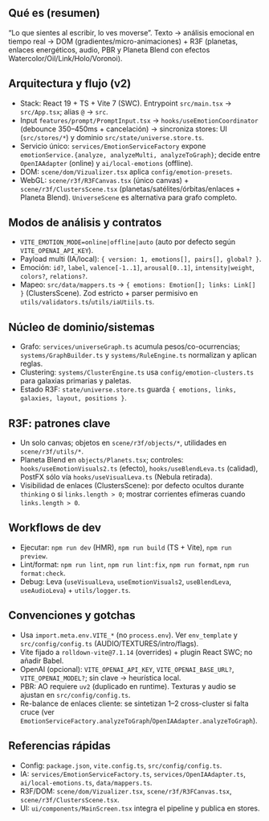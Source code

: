 ## Qué es (resumen)
“Lo que sientes al escribir, lo ves moverse”. Texto → análisis emocional en tiempo real → DOM (gradientes/micro-animaciones) + R3F (planetas, enlaces energéticos, audio, PBR y Planeta Blend con efectos Watercolor/Oil/Link/Holo/Voronoi).

## Arquitectura y flujo (v2)
- Stack: React 19 + TS + Vite 7 (SWC). Entrypoint `src/main.tsx` → `src/App.tsx`; alias `@` → `src`.
- Input `features/prompt/PromptInput.tsx` → `hooks/useEmotionCoordinator` (debounce 350–450ms + cancelación) → sincroniza stores: UI (`src/stores/*`) y dominio `src/state/universe.store.ts`.
- Servicio único: `services/EmotionServiceFactory` expone `emotionService.{analyze, analyzeMulti, analyzeToGraph}`; decide entre `OpenIAAdapter` (online) y `ai/local-emotions` (offline).
- DOM: `scene/dom/Vizualizer.tsx` aplica `config/emotion-presets`.
- WebGL: `scene/r3f/R3FCanvas.tsx` (único canvas) + `scene/r3f/ClustersScene.tsx` (planetas/satélites/órbitas/enlaces + Planeta Blend). `UniverseScene` es alternativa para grafo completo.

## Modos de análisis y contratos
- `VITE_EMOTION_MODE=online|offline|auto` (auto por defecto según `VITE_OPENAI_API_KEY`).
- Payload multi (IA/local): `{ version: 1, emotions[], pairs[], global? }`.
- Emoción: `id?`, `label`, `valence[-1..1]`, `arousal[0..1]`, `intensity|weight`, `colors?`, `relations?`.
- Mapeo: `src/data/mappers.ts` → `{ emotions: Emotion[]; links: Link[] }` (ClustersScene). Zod estricto + parser permisivo en `utils/validators.ts`/`utils/iaUtiils.ts`.

## Núcleo de dominio/sistemas
- Grafo: `services/universeGraph.ts` acumula pesos/co-ocurrencias; `systems/GraphBuilder.ts` y `systems/RuleEngine.ts` normalizan y aplican reglas.
- Clustering: `systems/ClusterEngine.ts` usa `config/emotion-clusters.ts` para galaxias primarias y paletas.
- Estado R3F: `state/universe.store.ts` guarda `{ emotions, links, galaxies, layout, positions }`.

## R3F: patrones clave
- Un solo canvas; objetos en `scene/r3f/objects/*`, utilidades en `scene/r3f/utils/*`.
- Planeta Blend en `objects/Planets.tsx`; controles: `hooks/useEmotionVisuals2.ts` (efecto), `hooks/useBlendLeva.ts` (calidad), PostFX sólo vía `hooks/useVisualLeva.ts` (Nebula retirada).
- Visibilidad de enlaces (ClustersScene): por defecto ocultos durante `thinking` o si `links.length > 0`; mostrar corrientes efímeras cuando `links.length > 0`.

## Workflows de dev
- Ejecutar: `npm run dev` (HMR), `npm run build` (TS + Vite), `npm run preview`.
- Lint/format: `npm run lint`, `npm run lint:fix`, `npm run format`, `npm run format:check`.
- Debug: Leva (`useVisualLeva`, `useEmotionVisuals2`, `useBlendLeva`, `useAudioLeva`) + `utils/logger.ts`.

## Convenciones y gotchas
- Usa `import.meta.env.VITE_*` (no `process.env`). Ver `env_template` y `src/config/config.ts` (AUDIO/TEXTURES/intro/flags).
- Vite fijado a `rolldown-vite@7.1.14` (overrides) + plugin React SWC; no añadir Babel.
- OpenAI (opcional): `VITE_OPENAI_API_KEY`, `VITE_OPENAI_BASE_URL?`, `VITE_OPENAI_MODEL?`; sin clave → heurística local.
- PBR: AO requiere `uv2` (duplicado en runtime). Texturas y audio se ajustan en `src/config/config.ts`.
- Re-balance de enlaces cliente: se sintetizan 1–2 cross-cluster si falta cruce (ver `EmotionServiceFactory.analyzeToGraph`/`OpenIAAdapter.analyzeToGraph`).

## Referencias rápidas
- Config: `package.json`, `vite.config.ts`, `src/config/config.ts`.
- IA: `services/EmotionServiceFactory.ts`, `services/OpenIAAdapter.ts`, `ai/local-emotions.ts`, `data/mappers.ts`.
- R3F/DOM: `scene/dom/Vizualizer.tsx`, `scene/r3f/R3FCanvas.tsx`, `scene/r3f/ClustersScene.tsx`.
- UI: `ui/components/MainScreen.tsx` integra el pipeline y publica en stores.
